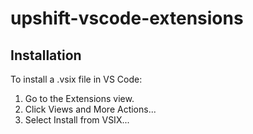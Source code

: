 # upshift-vscode-extensions

## Installation

To install a .vsix file in VS Code:

1. Go to the Extensions view.
2. Click Views and More Actions...
3. Select Install from VSIX...
